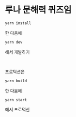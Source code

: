 # 루나 문해력 퀴즈임

```bash
yarn install
```
한 다음에

```bash
yarn dev
```
해서 개발하기

<br>

프로덕션은
```bash
yarn build
```
한 다음에
```bash
yarn start
```
해서 프로덕션
